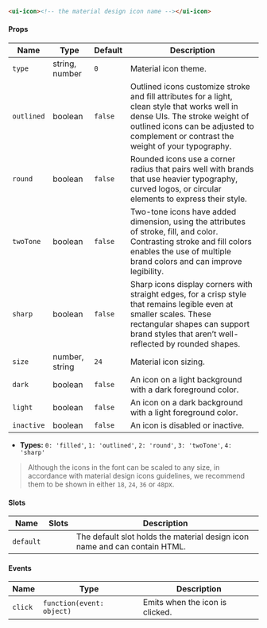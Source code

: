 ```html
<ui-icon><!-- the material design icon name --></ui-icon>
```

#### Props

| Name       | Type           | Default | Description                                                                                                                                                                                                             |
| ---------- | -------------- | ------- | ----------------------------------------------------------------------------------------------------------------------------------------------------------------------------------------------------------------------- |
| `type`     | string, number | `0`     | Material icon theme.                                                                                                                                                                                                    |
| `outlined` | boolean        | `false` | Outlined icons customize stroke and fill attributes for a light, clean style that works well in dense UIs. The stroke weight of outlined icons can be adjusted to complement or contrast the weight of your typography. |
| `round`    | boolean        | `false` | Rounded icons use a corner radius that pairs well with brands that use heavier typography, curved logos, or circular elements to express their style.                                                                   |
| `twoTone`  | boolean        | `false` | Two-tone icons have added dimension, using the attributes of stroke, fill, and color. Contrasting stroke and fill colors enables the use of multiple brand colors and can improve legibility.                           |
| `sharp`    | boolean        | `false` | Sharp icons display corners with straight edges, for a crisp style that remains legible even at smaller scales. These rectangular shapes can support brand styles that aren’t well-reflected by rounded shapes.         |
| `size`     | number, string | `24`    | Material icon sizing.                                                                                                                                                                                                   |
| `dark`     | boolean        | `false` | An icon on a light background with a dark foreground color.                                                                                                                                                             |
| `light`    | boolean        | `false` | An icon on a dark background with a light foreground color.                                                                                                                                                             |
| `inactive` | boolean        | `false` | An icon is disabled or inactive.                                                                                                                                                                                        |

- **Types:** `0: 'filled'`, `1: 'outlined'`, `2: 'round'`, `3: 'twoTone'`, `4: 'sharp'`

> Although the icons in the font can be scaled to any size, in accordance with material design icons guidelines, we recommend them to be shown in either `18`, `24`, `36` or `48`px.

#### Slots

| Name      | Slots | Description                                                                |
| --------- | ----- | -------------------------------------------------------------------------- |
| `default` |       | The default slot holds the material design icon name and can contain HTML. |

#### Events

| Name    | Type                      | Description                     |
| ------- | ------------------------- | ------------------------------- |
| `click` | `function(event: object)` | Emits when the icon is clicked. |
